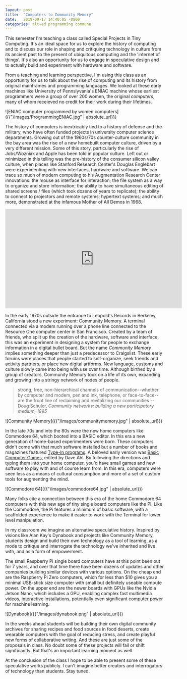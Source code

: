 ```yaml
---
layout: post
title:  "Computers to Community Memory"
date:   2019-09-17 14:40:05 -0800
categories: alt-ed programming commune
---
```


This semester I'm teaching a class called Special Projects in Tiny Computing. It's an ideal space for us to explore the history of computing and to discuss our role in shaping and critiquing technology in culture from its ancient past to the present of ubiquitous computing and the 'internet of things'. It's also an opportunity for us to engage in speculative design and to actually build and experiment with hardware and software.

From a teaching and learning perspective, I'm using this class as an opportunity for us to talk about the rise of computing and its history from original mainframes and programming languages. We looked at these early machines like University of Pennslyvania's ENIAC machine whose earliest programmers were a group of over 200 women, the original *computers*, many of whom receieved no credit for their work during their lifetimes. 

![ENIAC computer programmed by women computers]({{"/images/ProgrammingENIAC.jpg" | absolute_url}})

The history of computers is inextricably tied to a history of defense and the military, who have often funded projects in university computer science departments. Growing out of the 1960s/70s counter-culture community in the bay area was the rise of a new homebuilt computer culture, driven by a very different mission. Some of this story, particularly the rise of Jobs/Wozniak and Apple has been told in popular culture. Left out or minimized in this telling was the pre-history of the consumer silicon valley culture, when places like Stanford Research Center's Douglas Englebart were experimenting with new interfaces, hardware and software. We can trace so much of modern computing to his Augmentation Research Center innovations: the mouse as interface for interaction; the file system as a way to organize and store information; the ability to have simultaneous editing of shared screens / files (which took dozens of years to replicate); the ability to connect to projectors and remote systems; hypertext systems; and much more, demonstrated at the infamous Mother of All Demos in 1968. 

<iframe width="560" height="315" src="https://www.youtube.com/embed/B6rKUf9DWRI" frameborder="0" allow="accelerometer; autoplay; encrypted-media; gyroscope; picture-in-picture" allowfullscreen></iframe>

In the early 1970s outside the entrance to Leopold's Records in Berkeley, California stood a new experiment: Community Memory. A terminal connected via a modem running over a phone line connected to the Resource One computer center in San Francisco. Created by a team of friends, who split up the creation of the hardware, software and interface, this was an experiment in designing a system for people to exchange information in a digital bullet board. But the name *Community Memory* implies something deeper than just a predecessor to Craigslist. These early forums were places that people started to self-organize, seek friends and activity partners, or place new digital artforms. New language, customs and culture slowly came into being with use over time. Although birthed by a group of creators, Community Memory took on a life of its own, expanding and growing into a stringy network of nodes of people.

> strong, free, non-hierarchical channels of communication--whether by computer and modem, pen and ink, telephone, or face-to-face--are the front line of reclaiming and revitalizing our communities --Doug Schuler, *Community networks: building a new participatory medium, 1995*

![Community Memory]({{"/images/communitymemory.jpg" | absolute_url}})

In the late 70s and into the 80s were the new home computers like Commodore 64, which booted into a BASIC editor. In this era a new generation of home-based experimenters were born. These computers didn't come with that much software installed but a number of books and magazines featured [Type-In programs](https://en.wikipedia.org/wiki/Type-in_programs). A beloved early version was [Basic Computer Games](https://www.kidwaresoftware.com/SmallBasicComputerGames/), edited by Dave Ahl. By following the directions and typing them into your home computer, you'd have small games and new software to play with and of course learn from. In this era, computers were seen less as a means of cultural consumption and more of a set of custom tools for augmenting the mind.

![Commodore 64]({{"/images/commodore64.jpg" | absolute_url}})

Many folks cite a connection between this era of the home Commodore 64 computers with this new age of tiny single board computers like the Pi. Like the Commodore, the Pi features a minimum of basic software, with a scaffolded experience to make it easier to work with the Terminal for lower level manipulation. 

In my classroom we imagine an alternative speculative history. Inspired by visions like Alan Kay's Dynabook and projects like Community Memory, students design and build their own technology as a tool of learning, as a mode to critique and interrogate the technology we've inherited and live with, and as a form of empowerment.

The small Raspberry Pi single board computers have at this point been out for 7 years, and over that time there have been dozens of updates and other companies building similar devices with various options. On the cheap end are the Raspberry Pi Zero computers, which for less than $10 gives you a minimal USB-stick size computer with small but definitely useable compute power. On the upper end are the newer boards with GPUs like the Nvidia Jetson Nano, which includes a GPU, enabling complex fast multimedia videos, interactive installations, potentially even significant computer power for machine learning.

![Dynabook]({{"/images/dynabook.png" | absolute_url}})

In the weeks ahead students will be building their own digital community archives for sharing recipes and food sources in food deserts, create wearable computers with the goal of reducing stress, and create playful new forms of collaborative writing. And these are just some of the proposals in class. No doubt some of these projects will fail or shift significantly. But that's an important learning moment as well.

At the conclusion of the class I hope to be able to present some of these speculative works publicly. I can't imagine better creators and interrogators of technology than students. Stay tuned.
